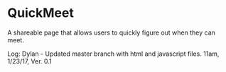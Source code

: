 # QuickMeet
A shareable page that allows users to quickly figure out when they can meet.

Log:
Dylan - Updated master branch with html and javascript files. 11am, 1/23/17, Ver. 0.1
